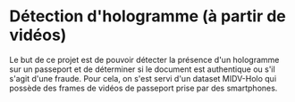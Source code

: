 # Détection d'hologramme (à partir de vidéos)

Le but de ce projet est de pouvoir détecter la présence d'un hologramme sur un passeport et de déterminer si le document est authentique ou s'il s'agit d'une fraude.
Pour cela, on s'est servi d'un dataset MIDV-Holo qui possède des frames de vidéos de passeport prise par des smartphones. 
